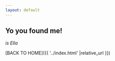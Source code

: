 ```yaml
---
layout: default
---
```


## Yo you found me!

_is Ella_


[BACK TO HOME]({{ '../index.html' |relative_url }})
